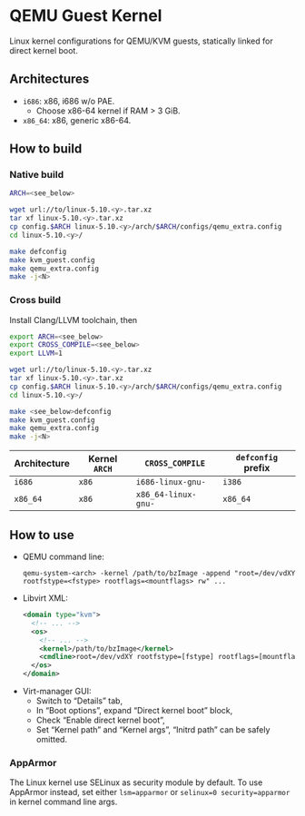 # QEMU Guest Kernel

Linux kernel configurations for QEMU/KVM guests, statically linked for direct kernel boot.

## Architectures

* `i686`: x86, i686 w/o PAE.
  * Choose x86-64 kernel if RAM > 3 GiB.
* `x86_64`: x86, generic x86-64.

## How to build

### Native build

```bash
ARCH=<see_below>

wget url://to/linux-5.10.<y>.tar.xz
tar xf linux-5.10.<y>.tar.xz
cp config.$ARCH linux-5.10.<y>/arch/$ARCH/configs/qemu_extra.config
cd linux-5.10.<y>/

make defconfig
make kvm_guest.config
make qemu_extra.config
make -j<N>
```

### Cross build

Install Clang/LLVM toolchain, then

```bash
export ARCH=<see_below>
export CROSS_COMPILE=<see_below>
export LLVM=1

wget url://to/linux-5.10.<y>.tar.xz
tar xf linux-5.10.<y>.tar.xz
cp config.$ARCH linux-5.10.<y>/arch/$ARCH/configs/qemu_extra.config
cd linux-5.10.<y>/

make <see_below>defconfig
make kvm_guest.config
make qemu_extra.config
make -j<N>
```

| Architecture | Kernel `ARCH` | `CROSS_COMPILE` | `defconfig` prefix |
| ------------ | ------------- | --------------- | ------------------ |
| `i686` | `x86` | `i686-linux-gnu-` | `i386` |
| `x86_64` | `x86` | `x86_64-linux-gnu-` | `x86_64` |

## How to use

* QEMU command line:
  ```
  qemu-system-<arch> -kernel /path/to/bzImage -append "root=/dev/vdXY rootfstype=<fstype> rootflags=<mountflags> rw" ...
  ```
* Libvirt XML:
  ```xml
  <domain type="kvm">
    <!-- ... -->
    <os>
      <!-- ... -->
      <kernel>/path/to/bzImage</kernel>
      <cmdline>root=/dev/vdXY rootfstype=[fstype] rootflags=[mountflags] rw</cmdline>
    </os>
  </domain>
  ```
* Virt-manager GUI:
  * Switch to “Details” tab,
  * In “Boot options”, expand “Direct kernel boot” block,
  * Check “Enable direct kernel boot”,
  * Set “Kernel path” and “Kernel args”, “Initrd path” can be safely omitted.

### AppArmor

The Linux kernel use SELinux as security module by default. To use AppArmor instead, set either `lsm=apparmor` or `selinux=0 security=apparmor` in kernel command line args.
